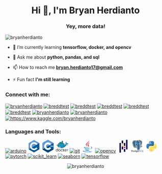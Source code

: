 <h1 align="center">Hi 👋, I'm Bryan Herdianto</h1>
<h3 align="center">Yey, more data!</h3>

<p align="left"> <img src="https://komarev.com/ghpvc/?username=bryanherdianto&label=Profile%20views&color=0e75b6&style=flat-square" alt="bryanherdianto" /> </p>

- 🌱 I’m currently learning **tensorflow, docker, and opencv**

- 💬 Ask me about **python, pandas, and sql**

- 📫 How to reach me **bryan.herdianto17@gmail.com**

- ⚡ Fun fact **I'm still learning**

<h3 align="left">Connect with me:</h3>
<p align="left">
<a href="https://linkedin.com/in/bryanherdianto" target="blank" rel="noreferrer"><img align="center" src="https://raw.githubusercontent.com/rahuldkjain/github-profile-readme-generator/master/src/images/icons/Social/linked-in-alt.svg" alt="bryanherdianto" height="30" width="40" /></a>
<a href="https://www.codechef.com/users/breddtest" target="blank" rel="noreferrer"><img align="center" src="https://cdn.jsdelivr.net/npm/simple-icons@3.1.0/icons/codechef.svg" alt="breddtest" height="30" width="40" /></a>
<a href="https://www.hackerrank.com/breddtest" target="blank" rel="noreferrer"><img align="center" src="https://raw.githubusercontent.com/rahuldkjain/github-profile-readme-generator/master/src/images/icons/Social/hackerrank.svg" alt="breddtest" height="30" width="40" /></a>
<a href="https://codeforces.com/profile/breddtest" target="blank" rel="noreferrer"><img align="center" src="https://raw.githubusercontent.com/rahuldkjain/github-profile-readme-generator/master/src/images/icons/Social/codeforces.svg" alt="breddtest" height="30" width="30" /></a>
<a href="https://www.leetcode.com/breddtest" target="blank" rel="noreferrer"><img align="center" src="https://raw.githubusercontent.com/rahuldkjain/github-profile-readme-generator/master/src/images/icons/Social/leet-code.svg" alt="breddtest" height="30" width="40" /></a>
<a href="https://www.freecodecamp.org/breddtest" target="blank" rel="noreferrer"><img align="center" src="https://design-style-guide.freecodecamp.org/downloads/fcc_primary_small.jpg" alt="breddtest" height="30" width="40" /></a>
<a href="https://www.datacamp.com/portfolio/bryanherdianto" target="blank" rel="noreferrer"><img align="center" src="https://images.crunchbase.com/image/upload/c_lpad,f_auto,q_auto:eco,dpr_1/hq30ze9287y9ztkmcdhy" alt="bryanherdianto" height="30" width="30" /></a>
<a href="https://www.dicoding.com/users/bryanherdianto/academies" target="blank" rel="noreferrer"><img align="center" src="https://yt3.ggpht.com/a-/AN66SAxduc7UZqTVgU0IxluPFRLA0Nhn_SWR7tis8g=s900-mo-c-c0xffffffff-rj-k-no" alt="bryanherdianto" height="30" width="30" /></a>
<a href="https://kaggle.com/https://www.kaggle.com/bryanherdianto" target="blank"><img align="center" src="https://raw.githubusercontent.com/rahuldkjain/github-profile-readme-generator/master/src/images/icons/Social/kaggle.svg" alt="https://www.kaggle.com/bryanherdianto" height="30" width="40" /></a>
</p>

<h3 align="left">Languages and Tools:</h3>
<p align="left">
<a href="https://www.arduino.cc/" target="_blank" rel="noreferrer"><img src="https://cdn.worldvectorlogo.com/logos/arduino-1.svg" alt="arduino" width="40" height="40"/></a>
<a href="https://www.cprogramming.com/" target="_blank" rel="noreferrer"><img src="https://raw.githubusercontent.com/devicons/devicon/master/icons/c/c-original.svg" alt="c" width="40" height="40"/></a>
<a href="https://www.w3schools.com/cpp/" target="_blank" rel="noreferrer"><img src="https://raw.githubusercontent.com/devicons/devicon/master/icons/cplusplus/cplusplus-original.svg" alt="cplusplus" width="40" height="40"/></a> 
<a href="https://www.docker.com/" target="_blank" rel="noreferrer"><img src="https://raw.githubusercontent.com/devicons/devicon/master/icons/docker/docker-original-wordmark.svg" alt="docker" width="40" height="40"/></a> 
<a href="https://git-scm.com/" target="_blank" rel="noreferrer"><img src="https://www.vectorlogo.zone/logos/git-scm/git-scm-icon.svg" alt="git" width="40" height="40"/></a>
<a href="https://www.java.com" target="_blank" rel="noreferrer"><img src="https://raw.githubusercontent.com/devicons/devicon/master/icons/java/java-original.svg" alt="java" width="40" height="40"/></a>
<a href="https://opencv.org/" target="_blank" rel="noreferrer"><img src="https://www.vectorlogo.zone/logos/opencv/opencv-icon.svg" alt="opencv" width="40" height="40"/></a> 
<a href="https://pandas.pydata.org/" target="_blank" rel="noreferrer"><img src="https://raw.githubusercontent.com/devicons/devicon/2ae2a900d2f041da66e950e4d48052658d850630/icons/pandas/pandas-original.svg" alt="pandas" width="40" height="40"/></a> 
<a href="https://www.postgresql.org" target="_blank" rel="noreferrer"><img src="https://raw.githubusercontent.com/devicons/devicon/master/icons/postgresql/postgresql-original-wordmark.svg" alt="postgresql" width="40" height="40"/></a> 
<a href="https://www.python.org" target="_blank" rel="noreferrer"><img src="https://raw.githubusercontent.com/devicons/devicon/master/icons/python/python-original.svg" alt="python" width="40" height="40"/></a>
<a href="https://pytorch.org/" target="_blank" rel="noreferrer"><img src="https://www.vectorlogo.zone/logos/pytorch/pytorch-icon.svg" alt="pytorch" width="40" height="40"/></a> 
<a href="https://scikit-learn.org/" target="_blank" rel="noreferrer"><img src="https://upload.wikimedia.org/wikipedia/commons/0/05/Scikit_learn_logo_small.svg" alt="scikit_learn" width="40" height="40"/></a> 
<a href="https://seaborn.pydata.org/" target="_blank" rel="noreferrer"><img src="https://seaborn.pydata.org/_images/logo-mark-lightbg.svg" alt="seaborn" width="40" height="40"/></a> 
<a href="https://www.tensorflow.org" target="_blank" rel="noreferrer"><img src="https://www.vectorlogo.zone/logos/tensorflow/tensorflow-icon.svg" alt="tensorflow" width="40" height="40"/></a> 
</p>

<p align="center"><img src="https://github-readme-streak-stats-two-smoky.vercel.app?user=bryanherdianto" alt="bryanherdianto" /></p>
